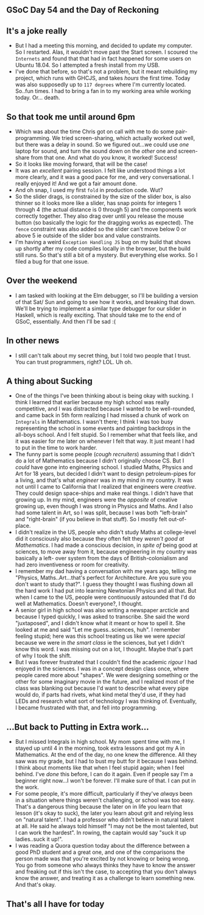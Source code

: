 ## GSoC Day 54 and the Day of Reckoning

## It's a joke really
- But I had a meeting this morning, and decided to update my computer.
  So I restarted.
  Alas, it wouldn't move past the Start screen. I scoured ```the Internets``` and found
  that that had in fact happened for some users on Ubuntu 18.04. So I attempted a fresh
  install from my USB.
- I've done that before, so that's not a problem, but it meant rebuilding my project, which
  runs with GHCJS, and takes *hours* the first time. Today was also supposedly up to ```117 degrees```
  where I'm currently located. So..fun times. I had to bring a fan in to my working area while
  working today. Or... death.
  
## So that took me until around 6pm
 - Which was about the time Chris got on call with me to do some pair-programming.
   We tried screen-sharing, which actually worked out well, but there was a delay in sound.
   So we figured out...we could use *one* laptop for sound, and turn the sound down on the
   *other* one and screen-share from that one. And what do you know, it worked! Success!
 - So it looks like moving forward, that will be the case!
 - It was an *excellent* pairing session. I felt like understood things a lot more clearly,
   and it was a good pace for me, and very conversational. I really enjoyed it! And we got
   a fair amount done.
 - And oh snap, I used my first ```fold``` in production code. Wut?
 - So the slider drags, is constrained by the size of the slider box, is also thinner so it
   looks more like a slider, has snap points for integers 1 through 4 (the actual distance is
   0 through 5) and the components work correctly together. They also drag over until you
   release the mouse button (so basically the logic for the dragging works as expected).
   The ```fence``` constraint was also added so the slider can't move below 0 or above 5
   ie outside of the slider box and value constraints.
 - I'm having a weird ```Exception Handling JS``` bug on my build that shows up shortly
   after my code compiles locally in the browser, but the build still runs. So that's still
   a bit of a mystery. But everything else works. So I filed a bug for that one issue.
 
## Over the weekend
 - I am tasked with looking at the Elm debugger, so I'll be building a version of that Sat/ Sun and 
   going to see how it works, and breaking that down. We'll be trying to implement a similar
   type debugger for our slider in Haskell, which is really exciting. That should take me
   to the end of GSoC, essentially. And then I'll be sad :(
   
## In other news
 - I still can't talk about my secret thing, but I told two people that I trust. You can trust
   programmers, right? LOL. Uh oh.
   
## A thing about Sucking
 - One of the things I've been thinking about is being okay with sucking. I think I learned that
   earlier because my high school was really competitive, and I was distracted because I wanted
   to be well-rounded, and came back in 5th form realizing I had missed a chunk of work on 
   ```Integrals``` in Mathematics. I wasn't there; I think I was too busy representing the school
   in some events and painting backdrops in the all-boys school. And I felt stupid. So I remember
   what that feels like, and it was easier for me later on whenever I felt that way. It just meant
   I had to put in the time to work harder.
 - The funny part is some people (*cough recruiters*) assuming that I didn't do a lot of Mathematics because I didn't
   originally choose CS. But I *could* have gone into engineering school. I studied Maths, Physics
   and Art for 18 years, but decided I didn't want to design petroleum-pipes for a living, and that's what
   *engineer* was in my mind in my country. It was not until I came to California that I realized that
   engineers were *creative*. They could design space-ships and make real things. I didn't have
   that growing up. In my mind, engineers were the *opposite* of creative growing up, even though
   I was strong in Physics and Maths. And I also had some talent in Art, so I was split, because I
   was both "left-brain" and "right-brain" (if you believe in that stuff). So I mostly felt out-of-place.
 - I didn't realize in the US, people who didn't study Maths at college-level did it consciously also
   because they often felt they *weren't good at Mathematics*. I had made a conscious decision, in *spite of* 
   being good at sciences, to move away from it, because engineering in my country was basically a left-
   over system from the days of British-colonialism and had zero inventiveness or room for creativity.
 - I remember my dad having a conversation with me years ago, telling me "Physics, Maths..Art...that's
   perfect for Architecture. Are you sure you don't want to study that?". I guess they thought I was 
   flushing down all the hard work I had put into learning Newtonian Physics and all that. But when
   I came to the US, people were continuously astounded that I'd do well at Mathematics. Doesn't everyone?,
   I thought.
 - A senior girl in high school was also writing a newspaper arcticle and because I typed quickly, I was asked
   to transcribe. She said the word "juxtaposed", and I didn't know what it meant or how to spell it.
   She looked at me and said "Let me guess..sciences, huh". I remember feeling stupid; here was this school
   treating us like we were *special* because we were in *the smart class* ie the sciences, but yet I didn't
   know this word. I was missing out on a lot, I thought. Maybe that's part of why I took the shift.
 - But I was forever frustrated that I couldn't find the academic *rigour* I had enjoyed in the sciences.
   I was in a concept design class once, where people cared more about "shapes". We were designing something
   or the other for some imaginary movie in the future, and I realized most of the class was blanking out
   because I'd want to describe what every pipe would do, if parts had rivets, what kind metal they'd use,
   if they had LEDs and research what sort of technology I was thinking of. 
   Eventually, I became frustrated with that, and fell into programming.
   
## ...But back to Putting in Extra work...
 - But I missed Integrals in high school. My mom spent time with me, I stayed up until 4 in the morning, took extra lessons and got my A
   in Mathematics. At the end of the day, no one knew the difference. All they saw was my grade,
   but I had to bust my butt for it because I was behind. I think about moments like that when
   I feel stupid again; when I feel behind. I've *done* this before, I can do it again. Even if
   people say I'm a beginner right now...I won't be forever. I'll make sure of that. I can put in the work.
 - For some people, it's more difficult, particularly if they've *always* been in a situation where
   things weren't challenging, or school was too easy. That's a dangerous thing because the later on
   in life you learn that lesson (it's okay to suck), the later you learn about grit and relying
   less on "natural talent". I had a professor who didn't believe in natural talent at all. He said
   he always told himself "I may not be the most talented, but I can work the hardest". In rowing,
   the captain would say "suck it up ladies..suck it up!". 
 - I was reading a Quora question today about the difference between a good PhD student and a great one,
   and one of the comparisons the person made was that you're excited by not knowing or being wrong.
   You go from someone who always thinks they have to know the answer and freaking out if this isn't the
   case, to accepting that you don't always know the answer, and treating it as a challenge to learn
   something new. And that's okay.
   
 ## That's all I have for today

